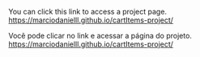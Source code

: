 You can click this link to access a project page.  https://marciodanielll.github.io/cartItems-project/


Você pode clicar no link e acessar a página do projeto. https://marciodanielll.github.io/cartItems-project/
